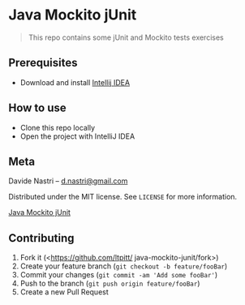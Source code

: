 # Java Mockito jUnit
> This repo contains some jUnit and Mockito tests exercises

## Prerequisites

- Download and install [Intellij IDEA](https://www.jetbrains.com/idea/download)

## How to use

- Clone this repo locally
- Open the project with IntelliJ IDEA

## Meta

Davide Nastri – d.nastri@gmail.com

Distributed under the MIT license. See ``LICENSE`` for more information.

[Java Mockito jUnit](https://github.com/ltpitt/java-mockito-junit)

## Contributing

1. Fork it (<https://github.com/ltpitt/
java-mockito-junit/fork>)
2. Create your feature branch (`git checkout -b feature/fooBar`)
3. Commit your changes (`git commit -am 'Add some fooBar'`)
4. Push to the branch (`git push origin feature/fooBar`)
5. Create a new Pull Request
